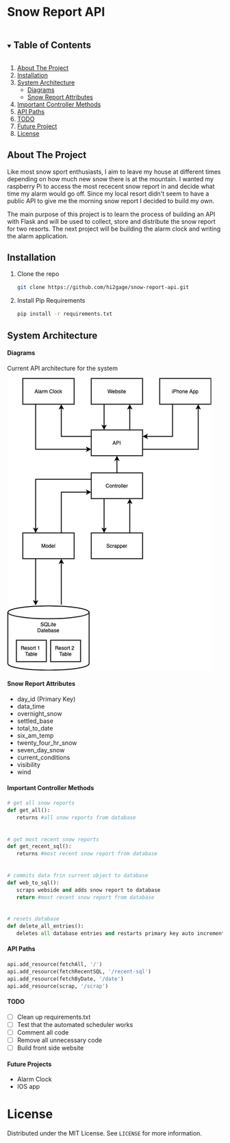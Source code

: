 # Snow Report API



<details open="open">
  <summary><h2 style="display: inline-block">Table of Contents</h2></summary>
  <ol>
    <li><a href="#about-the-project">About The Project</a></li>
    <li><a href="#Installation">Installation</a></li>
    <li>
        <a href="#System-Architecture">System Architecture</a>
            <ul>
                <li><a href="#Diagrams">Diagrams</a></li>
                <li><a href="#Snow-Report-Attributes">Snow Report Attributes</a></li>
            </ul>
    </li>
    <li><a href="#Important-Controller-Methods">Important Controller Methods</a></li>
    <li><a href="#API-Paths">API Paths</a></li>
    <li><a href="#TODO">TODO</a></li>
    <li><a href="#Future-Project">Future Project</a></li>
    <li><a href="#License">License</a></li>
  </ol>
</details>

## About The Project
Like most snow sport enthusiasts, I aim to leave my house at different times depending on how much new snow there is at the mountain.
I wanted my raspberry Pi to access the most rececent snow report in and decide what time my alarm would go off. Since my local resort didn't seem to have a public API to give me the morning snow report I decided to build my own.

The main purpose of this project is to learn the process of building an API with Flask and will be used to collect, store and distribute the snow report for two resorts. The next project will be building the alarm clock and writing the alarm application. 

## Installation

1. Clone the repo
   ```bash
   git clone https://github.com/hi2gage/snow-report-api.git
   ```
2. Install Pip Requirements
   ```bash
   pip install -r requirements.txt
   ```

## System Architecture
#### Diagrams
Current API architecture for the system

![System Diagram](https://github.com/hi2gage/snow-report-api/blob/main/diagrams/main-layout.png)

#### Snow Report Attributes
* day_id (Primary Key)
* data_time
* overnight_snow 
* settled_base 
* total_to_date 
* six_am_temp 
* twenty_four_hr_snow 
* seven_day_snow 
* current_conditions 
* visibility 
* wind 



#### Important Controller Methods
```python
# get all snow reports
def get_all():
   returns #all snow reports from database


# get most recent snow reports
def get_recent_sql():
   returns #most recent snow report from database


# commits data frin current object to database
def web_to_sql():
   scraps webside and adds snow report to database
   return #most recent snow report from database


# resets database
def delete_all_entries():
   deletes all database entries and restarts primary key auto increments
```

#### API Paths
```python
api.add_resource(fetchAll, '/')
api.add_resource(fetchRecentSQL, '/recent-sql')
api.add_resource(fetchByDate, '/date')
api.add_resource(scrap, '/scrap')
```



#### TODO
- [ ] Clean up requirements.txt
- [ ] Test that the automated scheduler works
- [ ] Comment all code
- [ ] Remove all unnecessary code
- [ ] Build front side website

#### Future Projects
* Alarm Clock
* IOS app

# License
Distributed under the MIT License. See `LICENSE` for more information.



